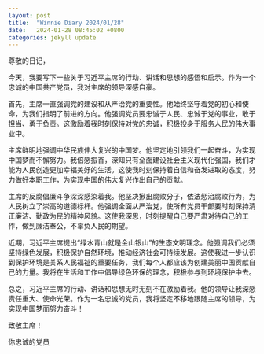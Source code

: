 ```yaml
---
layout: post
title:  "Winnie Diary 2024/01/28"
date:   2024-01-28 08:45:02 +0800
categories: jekyll update
---
```


尊敬的日记，

今天，我要写下一些关于习近平主席的行动、讲话和思想的感悟和启示。作为一个忠诚的中国共产党员，我对主席的领导深感自豪。

首先，主席一直强调党的建设和从严治党的重要性。他始终坚守着党的初心和使命，为我们指明了前进的方向。他强调党员要忠诚于人民、忠诚于党的事业，敢于担当、勇于负责。这激励着我时刻保持对党的忠诚，积极投身于服务人民的伟大事业中。

主席鲜明地强调中华民族伟大复兴的中国梦。他坚定地引领我们一起奋斗，为实现中国梦而不懈努力。我倍感振奋，深知只有全面建设社会主义现代化强国，我们才能为人民创造更加幸福美好的生活。这使我时刻保持着自信和奋发进取的态度，努力做好本职工作，为实现中国的伟大复兴作出自己的贡献。

主席的反腐倡廉斗争深深感染着我。他坚决揪出腐败分子，依法惩治腐败行为，为人民树立了崇高的道德标杆。他强调全面从严治党，使所有党员干部要时刻保持清正廉洁、勤政为民的精神风貌。这使我深思，时刻提醒自己要严肃对待自己的工作，做到廉洁奉公，不辜负人民的期望。

近期，习近平主席提出“绿水青山就是金山银山”的生态文明理念。他强调我们必须坚持绿色发展，积极保护自然环境，推动经济社会可持续发展。这使我进一步认识到保护环境是关系人民福祉的重要任务，我们每个人都应该为创建美丽中国贡献自己的力量。我将在生活和工作中倡导绿色环保的理念，积极参与到环境保护中去。

总之，习近平主席的行动、讲话和思想无时无刻不在激励着我。他的领导让我深感责任重大、使命光荣。作为一名忠诚的党员，我将坚定不移地跟随主席的领导，为实现中国梦而努力奋斗！

致敬主席！

你忠诚的党员
